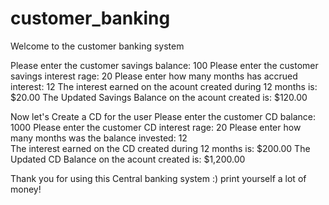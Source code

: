 # customer_banking


Welcome to the customer banking system

Please enter the customer savings balance: 100 
Please enter the customer savings interest rage: 20
Please enter how many months has accrued interest: 12
The interest earned on the acount created during 12 months is: $20.00
The Updated Savings Balance on the acount created is: $120.00

Now let's Create a CD for the user
Please enter the customer CD balance: 1000
Please enter the customer CD interest rage: 20
Please enter how many months was the balance invested: 12  
The interest earned on the CD created during 12 months is: $200.00
The Updated CD Balance on the acount created is: $1,200.00


Thank you for using this Central banking system :) print yourself a lot of money!
